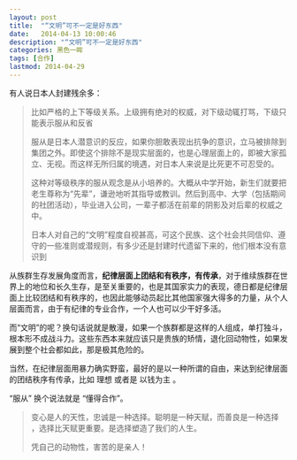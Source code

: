 ```yaml
---
layout: post
title:  "“文明”可不一定是好东西"
date:   2014-04-13 10:00:46
description: "“文明”可不一定是好东西"
categories: 黑色一眸
tags: [合作]
lastmod: 2014-04-29
---
```



有人说日本人封建残余多：

> 比如严格的上下等级关系。上级拥有绝对的权威，对下级动辄打骂，下级只能表示服从和反省
> 
> 服从是日本人潜意识的反应，如果你胆敢表现出抗争的意识，立马被排除到集团之外。即使这个排除不是现实层面的，也是心理层面上的，即被大家孤立、无视。而这样无所归属的境遇，对日本人来说是比死更不可忍受的。
> 
> 这种对等级秩序的服从观念是从小培养的。大概从中学开始，新生们就要把老生尊称为“先辈”，谦逊地听其指导或教训。然后到高中、大学（包括期间的社团活动），毕业进入公司，一辈子都活在前辈的阴影及对后辈的权威之中。
> 
> 日本人对自己的“文明”程度自视甚高，可这个民族、这个社会共同信仰、遵守的一些准则或潜规则，有多少还是封建时代遗留下来的，他们根本没有意识到


从族群生存发展角度而言，**纪律层面上团结和有秩序，有传承**，对于维续族群在世界上的地位和长久生存，是至关重要的，也是其国家实力的表现，德日都是纪律层面上比较团结和有秩序的，也因此能够动员起比其他国家强大得多的力量，从个人层面而言，由于有纪律的专业合作，一个人也可以少干好多活。


而“文明”的呢？换句话说就是散漫，如果一个族群都是这样的人组成，单打独斗，根本形不成战斗力。这些东西本来就应该只是贵族的矫情，退化回动物性，如果发展到整个社会都如此，那是极其危险的。


当然，在纪律层面用暴力确实野蛮，最好的是以一种所谓的自由，来达到纪律层面的团结秩序有传承，比如 理想 或者是 以钱为主 。


“服从” 换个说法就是 “懂得合作”。

> 变心是人的天性，忠诚是一种选择。聪明是一种天赋，而善良是一种选择 ，选择比天赋更重要。是选择塑造了我们的人生。
> 
> 凭自己的动物性，害苦的是亲人！









